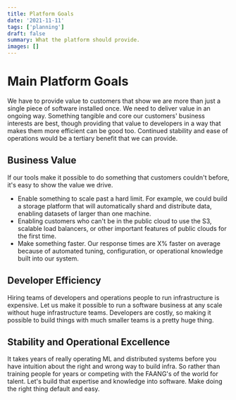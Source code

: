 ```yaml
---
title: Platform Goals
date: '2021-11-11'
tags: ['planning']
draft: false
summary: What the platform should provide.
images: []
---
```


# Main Platform Goals

We have to provide value to customers that show we are more than just a single
piece of software installed once. We need to deliver value in an ongoing way.
Something tangible and core our customers' business interests are best, though
providing that value to developers in a way that makes them more efficient can
be good too. Continued stability and ease of operations would be a tertiary
benefit that we can provide.

## Business Value

If our tools make it possible to do something that customers couldn't before,
it's easy to show the value we drive.

- Enable something to scale past a hard limit. For example, we could build a
  storage platform that will automatically shard and distribute data, enabling
  datasets of larger than one machine.
- Enabling customers who can't be in the public cloud to use the S3, scalable
  load balancers, or other important features of public clouds for the first
  time.
- Make something faster. Our response times are X% faster on average because of
  automated tuning, configuration, or operational knowledge built into our
  system.

## Developer Efficiency

Hiring teams of developers and operations people to run infrastructure is
expensive. Let us make it possible to run a software business at any scale
without huge infrastructure teams. Developers are costly, so making it possible
to build things with much smaller teams is a pretty huge thing.

## Stability and Operational Excellence

It takes years of really operating ML and distributed systems before you have
intuition about the right and wrong way to build infra. So rather than training
people for years or competing with the FAANG's of the world for talent. Let's
build that expertise and knowledge into software. Make doing the right thing
default and easy.
